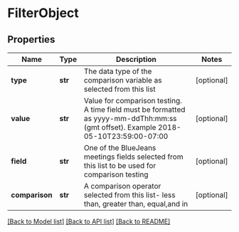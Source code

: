 # FilterObject

## Properties
Name | Type | Description | Notes
------------ | ------------- | ------------- | -------------
**type** | **str** | The data type of the comparison variable as selected from this list | [optional] 
**value** | **str** | Value for comparison testing.  A time field must be formatted as yyyy-mm-ddThh:mm:ss (gmt offset). Example 2018-05-10T23:59:00-07:00 | [optional] 
**field** | **str** | One of the BlueJeans meetings fields selected from this list to be used for comparison testing | [optional] 
**comparison** | **str** | A comparison operator selected from this list- less than, greater than, equal,and in | [optional] 

[[Back to Model list]](../README.md#documentation-for-models) [[Back to API list]](../README.md#documentation-for-api-endpoints) [[Back to README]](../README.md)


